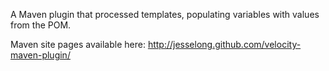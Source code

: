 A Maven plugin that processed templates, populating variables with values from
the POM.

Maven site pages available here: http://jesselong.github.com/velocity-maven-plugin/

